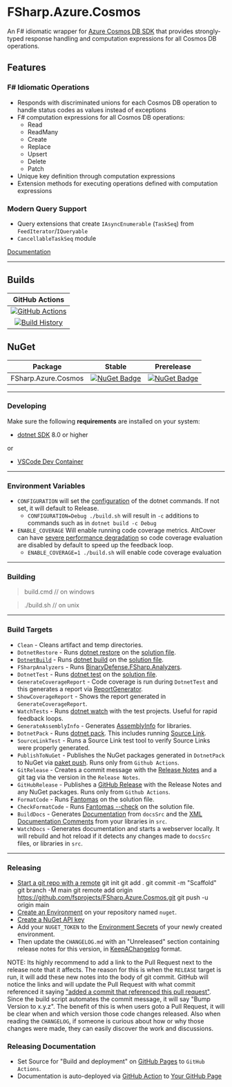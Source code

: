# FSharp.Azure.Cosmos

An F# idiomatic wrapper for [Azure Cosmos DB SDK](https://github.com/Azure/azure-cosmos-dotnet-v3) that provides strongly-typed response handling and computation expressions for all Cosmos DB operations.

## Features

### F# Idiomatic Operations
- Responds with discriminated unions for each Cosmos DB operation to handle status codes as values instead of exceptions
- F# computation expressions for all Cosmos DB operations:
  - Read
  - ReadMany
  - Create
  - Replace
  - Upsert
  - Delete
  - Patch
- Unique key definition through computation expressions
- Extension methods for executing operations defined with computation expressions

### Modern Query Support
- Query extensions that create `IAsyncEnumerable` (`TaskSeq`) from `FeedIterator`/`IQueryable`
- `CancellableTaskSeq` module

[Documentation](https://fsprojects.github.io/FSharp.Azure.Cosmos/)

---

## Builds

GitHub Actions |
:---: |
[![GitHub Actions](https://github.com/fsprojects/FSharp.Azure.Cosmos/workflows/Build%20main/badge.svg)](https://github.com/fsprojects/FSharp.Azure.Cosmos/actions?query=branch%3Amain) |
[![Build History](https://buildstats.info/github/chart/fsprojects/FSharp.Azure.Cosmos)](https://github.com/fsprojects/FSharp.Azure.Cosmos/actions?query=branch%3Amain) |

## NuGet

Package | Stable | Prerelease
--- | --- | ---
FSharp.Azure.Cosmos | [![NuGet Badge](https://buildstats.info/nuget/FSharp.Azure.Cosmos)](https://www.nuget.org/packages/FSharp.Azure.Cosmos/) | [![NuGet Badge](https://buildstats.info/nuget/FSharp.Azure.Cosmos?includePreReleases=true)](https://www.nuget.org/packages/FSharp.Azure.Cosmos/)

---

### Developing

Make sure the following **requirements** are installed on your system:

- [dotnet SDK](https://www.microsoft.com/net/download/core) 8.0 or higher

or

- [VSCode Dev Container](https://code.visualstudio.com/docs/remote/containers)


---

### Environment Variables

- `CONFIGURATION` will set the [configuration](https://docs.microsoft.com/en-us/dotnet/core/tools/dotnet-build?tabs=netcore2x#options) of the dotnet commands.  If not set, it will default to Release.
  - `CONFIGURATION=Debug ./build.sh` will result in `-c` additions to commands such as in `dotnet build -c Debug`
- `ENABLE_COVERAGE` Will enable running code coverage metrics.  AltCover can have [severe performance degradation](https://github.com/SteveGilham/altcover/issues/57) so code coverage evaluation are disabled by default to speed up the feedback loop.
  - `ENABLE_COVERAGE=1 ./build.sh` will enable code coverage evaluation


---

### Building
> build.cmd <optional buildtarget> // on windows

> ./build.sh  <optional buildtarget>// on unix
---

### Build Targets

- `Clean` - Cleans artifact and temp directories.
- `DotnetRestore` - Runs [dotnet restore](https://docs.microsoft.com/en-us/dotnet/core/tools/dotnet-restore?tabs=netcore2x) on the [solution file](https://docs.microsoft.com/en-us/visualstudio/extensibility/internals/solution-dot-sln-file?view=vs-2019).
- [`DotnetBuild`](#Building) - Runs [dotnet build](https://docs.microsoft.com/en-us/dotnet/core/tools/dotnet-build?tabs=netcore2x) on the [solution file](https://docs.microsoft.com/en-us/visualstudio/extensibility/internals/solution-dot-sln-file?view=vs-2019).
- `FSharpAnalyzers` - Runs [BinaryDefense.FSharp.Analyzers](https://github.com/BinaryDefense/BinaryDefense.FSharp.Analyzers).
- `DotnetTest` - Runs [dotnet test](https://docs.microsoft.com/en-us/dotnet/core/tools/dotnet-test?tabs=netcore21) on the [solution file](https://docs.microsoft.com/en-us/visualstudio/extensibility/internals/solution-dot-sln-file?view=vs-2019).
- `GenerateCoverageReport` - Code coverage is run during `DotnetTest` and this generates a report via [ReportGenerator](https://github.com/danielpalme/ReportGenerator).
- `ShowCoverageReport` - Shows the report generated in `GenerateCoverageReport`.
- `WatchTests` - Runs [dotnet watch](https://docs.microsoft.com/en-us/aspnet/core/tutorials/dotnet-watch?view=aspnetcore-3.0) with the test projects. Useful for rapid feedback loops.
- `GenerateAssemblyInfo` - Generates [AssemblyInfo](https://docs.microsoft.com/en-us/dotnet/api/microsoft.visualbasic.applicationservices.assemblyinfo?view=netframework-4.8) for libraries.
- `DotnetPack` - Runs [dotnet pack](https://docs.microsoft.com/en-us/dotnet/core/tools/dotnet-pack). This includes running [Source Link](https://github.com/dotnet/sourcelink).
- `SourceLinkTest` - Runs a Source Link test tool to verify Source Links were properly generated.
- `PublishToNuGet` - Publishes the NuGet packages generated in `DotnetPack` to NuGet via [paket push](https://fsprojects.github.io/Paket/paket-push.html). Runs only from `Github Actions`.
- `GitRelease` - Creates a commit message with the [Release Notes](https://fake.build/apidocs/v5/fake-core-releasenotes.html) and a git tag via the version in the `Release Notes`.
- `GitHubRelease` - Publishes a [GitHub Release](https://help.github.com/en/articles/creating-releases) with the Release Notes and any NuGet packages. Runs only from `Github Actions`.
- `FormatCode` - Runs [Fantomas](https://github.com/fsprojects/fantomas) on the solution file.
- `CheckFormatCode` - Runs [Fantomas --check](https://fsprojects.github.io/fantomas/docs/end-users/FormattingCheck.html) on the solution file.
- `BuildDocs` - Generates [Documentation](https://fsprojects.github.io/FSharp.Formatting) from `docsSrc` and the [XML Documentation Comments](https://docs.microsoft.com/en-us/dotnet/csharp/programming-guide/xmldoc/) from your libraries in `src`.
- `WatchDocs` - Generates documentation and starts a webserver locally.  It will rebuild and hot reload if it detects any changes made to `docsSrc` files, or libraries in `src`.

---


### Releasing

- [Start a git repo with a remote](https://help.github.com/articles/adding-an-existing-project-to-github-using-the-command-line/)
git init
git add .
git commit -m "Scaffold"
git branch -M main
git remote add origin https://github.com/fsprojects/FSharp.Azure.Cosmos.git
git push -u origin main
- [Create an Environment](https://docs.github.com/en/actions/deployment/targeting-different-environments/using-environments-for-deployment#creating-an-environment) on your repository named `nuget`.
- [Create a NuGet API key](https://learn.microsoft.com/en-us/nuget/nuget-org/publish-a-package#create-an-api-key)
- Add your `NUGET_TOKEN` to the [Environment Secrets](https://docs.github.com/en/actions/deployment/targeting-different-environments/using-environments-for-deployment#environment-secrets) of your newly created environment.
- Then update the `CHANGELOG.md` with an "Unreleased" section containing release notes for this version, in [KeepAChangelog](https://keepachangelog.com/en/1.1.0/) format.

NOTE: Its highly recommend to add a link to the Pull Request next to the release note that it affects. The reason for this is when the `RELEASE` target is run, it will add these new notes into the body of git commit. GitHub will notice the links and will update the Pull Request with what commit referenced it saying ["added a commit that referenced this pull request"](https://github.com/TheAngryByrd/MiniScaffold/pull/179#ref-commit-837ad59). Since the build script automates the commit message, it will say "Bump Version to x.y.z". The benefit of this is when users goto a Pull Request, it will be clear when and which version those code changes released. Also when reading the `CHANGELOG`, if someone is curious about how or why those changes were made, they can easily discover the work and discussions.

### Releasing Documentation

- Set Source for "Build and deployment" on [GitHub Pages](https://github.com/fsprojects/FSharp.Azure.Cosmos/settings/pages) to `GitHub Actions`.
- Documentation is auto-deployed via [GitHub Action](https://github.com/fsprojects/FSharp.Azure.Cosmos/blob/main/.github/workflows/fsdocs-gh-pages.yml) to [Your GitHub Page](https://fsprojects.github.io/FSharp.Azure.Cosmos/)
